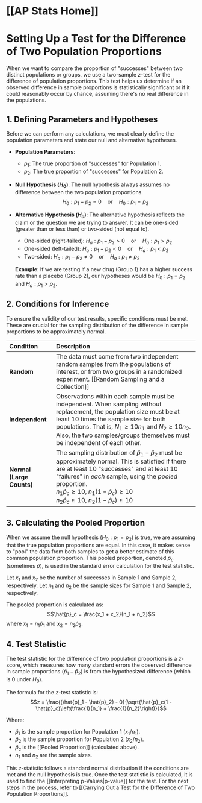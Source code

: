 # [[AP Stats Home]]
# Setting Up a Test for the Difference of Two Population Proportions

When we want to compare the proportion of "successes" between two distinct populations or groups, we use a two-sample $z$-test for the difference of population proportions. This test helps us determine if an observed difference in sample proportions is statistically significant or if it could reasonably occur by chance, assuming there's no real difference in the populations.

## 1. Defining Parameters and Hypotheses

Before we can perform any calculations, we must clearly define the population parameters and state our null and alternative hypotheses.

*   **Population Parameters**:
    *   $p_1$: The true proportion of "successes" for Population 1.
    *   $p_2$: The true proportion of "successes" for Population 2.

*   **Null Hypothesis ($H_0$)**:
    The null hypothesis always assumes no difference between the two population proportions.
    $$H_0: p_1 - p_2 = 0 \quad \text{or} \quad H_0: p_1 = p_2$$

*   **Alternative Hypothesis ($H_a$)**:
    The alternative hypothesis reflects the claim or the question we are trying to answer. It can be one-sided (greater than or less than) or two-sided (not equal to).
    *   One-sided (right-tailed): $H_a: p_1 - p_2 > 0 \quad \text{or} \quad H_a: p_1 > p_2$
    *   One-sided (left-tailed): $H_a: p_1 - p_2 < 0 \quad \text{or} \quad H_a: p_1 < p_2$
    *   Two-sided: $H_a: p_1 - p_2 \neq 0 \quad \text{or} \quad H_a: p_1 \neq p_2$

    **Example**: If we are testing if a new drug (Group 1) has a higher success rate than a placebo (Group 2), our hypotheses would be $H_0: p_1 = p_2$ and $H_a: p_1 > p_2$.

## 2. Conditions for Inference

To ensure the validity of our test results, specific conditions must be met. These are crucial for the sampling distribution of the difference in sample proportions to be approximately normal.

| Condition               | Description                                                                                                                                                                                                                                                                                                                                                            |
| :---------------------- | :--------------------------------------------------------------------------------------------------------------------------------------------------------------------------------------------------------------------------------------------------------------------------------------------------------------------------------------------------------------------- |
| **Random**              | The data must come from two independent random samples from the populations of interest, or from two groups in a randomized experiment. [[Random Sampling and a Collection]]                                                                                                                                                                                               |
| **Independent**         | Observations within each sample must be independent. When sampling without replacement, the population size must be at least 10 times the sample size for both populations. That is, $N_1 \ge 10n_1$ and $N_2 \ge 10n_2$. Also, the two samples/groups themselves must be independent of each other.                                                                       |
| **Normal (Large Counts)** | The sampling distribution of $\hat{p}_1 - \hat{p}_2$ must be approximately normal. This is satisfied if there are at least 10 "successes" and at least 10 "failures" in *each* sample, using the *pooled* proportion. <br> $n_1 \hat{p}_c \ge 10$, $n_1 (1 - \hat{p}_c) \ge 10$ <br> $n_2 \hat{p}_c \ge 10$, $n_2 (1 - \hat{p}_c) \ge 10$ |

## 3. Calculating the Pooled Proportion

When we assume the null hypothesis ($H_0: p_1 = p_2$) is true, we are assuming that the true population proportions are equal. In this case, it makes sense to "pool" the data from both samples to get a better estimate of this common population proportion. This pooled proportion, denoted $\hat{p}_c$ (sometimes $\hat{p}$), is used in the standard error calculation for the test statistic.

Let $x_1$ and $x_2$ be the number of successes in Sample 1 and Sample 2, respectively.
Let $n_1$ and $n_2$ be the sample sizes for Sample 1 and Sample 2, respectively.

The pooled proportion is calculated as:
$$\hat{p}_c = \frac{x_1 + x_2}{n_1 + n_2}$$
where $x_1 = n_1 \hat{p}_1$ and $x_2 = n_2 \hat{p}_2$.

## 4. Test Statistic

The test statistic for the difference of two population proportions is a $z$-score, which measures how many standard errors the observed difference in sample proportions ($\hat{p}_1 - \hat{p}_2$) is from the hypothesized difference (which is 0 under $H_0$).

The formula for the $z$-test statistic is:
$$z = \frac{(\hat{p}_1 - \hat{p}_2) - 0}{\sqrt{\hat{p}_c(1 - \hat{p}_c)\left(\frac{1}{n_1} + \frac{1}{n_2}\right)}}$$

Where:
*   $\hat{p}_1$ is the sample proportion for Population 1 ($x_1/n_1$).
*   $\hat{p}_2$ is the sample proportion for Population 2 ($x_2/n_2$).
*   $\hat{p}_c$ is the [[Pooled Proportion]] (calculated above).
*   $n_1$ and $n_2$ are the sample sizes.

This $z$-statistic follows a standard normal distribution if the conditions are met and the null hypothesis is true. Once the test statistic is calculated, it is used to find the [[Interpreting p-Values|p-value]] for the test. For the next steps in the process, refer to [[Carrying Out a Test for the Difference of Two Population Proportions]].